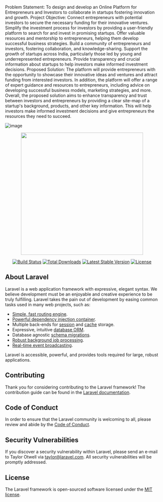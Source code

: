 Problem Statement:
To design and develop an Online Platform for Entrepreneurs and Investors to collaborate in startups fostering innovation and growth.
Project Objective:
Connect entrepreneurs with potential investors to secure the necessary funding for their innovative ventures.
Simplify the investment process for investors by providing a user-friendly platform to search for and invest in promising startups.
Offer valuable resources and mentorship to entrepreneurs, helping them develop successful business strategies.
Build a community of entrepreneurs and investors, fostering collaboration, and knowledge-sharing.
Support the growth of startups across India, particularly those led by young and underrepresented entrepreneurs.
Provide transparency and crucial information about startups to help investors make informed investment decisions.
Proposed Solution:
The platform will provide entrepreneurs with the opportunity to showcase their innovative ideas and ventures and attract funding from interested investors. In addition, the platform will offer a range of expert guidance and resources to entrepreneurs, including advice on developing successful business models, marketing strategies, and more. Overall, the proposed solution aims to enhance transparency and trust between investors and entrepreneurs by providing a clear site-map of a startup's background, products, and other key information. This will help investors make informed investment decisions and give entrepreneurs the resources they need to succeed.


![image](https://github.com/PrajwalDev9/InvestProProject/assets/73089657/533259f1-7e6b-43da-87ab-75c694e94724)


<p align="center"><img src="https://res.cloudinary.com/dtfbvvkyp/image/upload/v1566331377/laravel-logolockup-cmyk-red.svg" width="400"></p>

<p align="center">
<a href="https://travis-ci.org/laravel/framework"><img src="https://travis-ci.org/laravel/framework.svg" alt="Build Status"></a>
<a href="https://packagist.org/packages/laravel/framework"><img src="https://poser.pugx.org/laravel/framework/d/total.svg" alt="Total Downloads"></a>
<a href="https://packagist.org/packages/laravel/framework"><img src="https://poser.pugx.org/laravel/framework/v/stable.svg" alt="Latest Stable Version"></a>
<a href="https://packagist.org/packages/laravel/framework"><img src="https://poser.pugx.org/laravel/framework/license.svg" alt="License"></a>
</p>

## About Laravel

Laravel is a web application framework with expressive, elegant syntax. We believe development must be an enjoyable and creative experience to be truly fulfilling. Laravel takes the pain out of development by easing common tasks used in many web projects, such as:

- [Simple, fast routing engine](https://laravel.com/docs/routing).
- [Powerful dependency injection container](https://laravel.com/docs/container).
- Multiple back-ends for [session](https://laravel.com/docs/session) and [cache](https://laravel.com/docs/cache) storage.
- Expressive, intuitive [database ORM](https://laravel.com/docs/eloquent).
- Database agnostic [schema migrations](https://laravel.com/docs/migrations).
- [Robust background job processing](https://laravel.com/docs/queues).
- [Real-time event broadcasting](https://laravel.com/docs/broadcasting).

Laravel is accessible, powerful, and provides tools required for large, robust applications.

## Contributing

Thank you for considering contributing to the Laravel framework! The contribution guide can be found in the [Laravel documentation](https://laravel.com/docs/contributions).

## Code of Conduct

In order to ensure that the Laravel community is welcoming to all, please review and abide by the [Code of Conduct](https://laravel.com/docs/contributions#code-of-conduct).

## Security Vulnerabilities

If you discover a security vulnerability within Laravel, please send an e-mail to Taylor Otwell via [taylor@laravel.com](mailto:taylor@laravel.com). All security vulnerabilities will be promptly addressed.

## License

The Laravel framework is open-sourced software licensed under the [MIT license](https://opensource.org/licenses/MIT).
